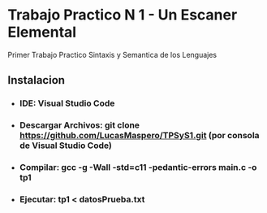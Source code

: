 # Trabajo Practico N 1 - Un Escaner Elemental
Primer Trabajo Practico Sintaxis y Semantica de los Lenguajes

## Instalacion
* ### IDE: Visual Studio Code
* ### Descargar Archivos: **git clone https://github.com/LucasMaspero/TPSyS1.git** (por consola de Visual Studio Code)
* ### Compilar: **gcc -g -Wall -std=c11 -pedantic-errors main.c -o tp1**
* ### Ejecutar: **tp1 < datosPrueba.txt**